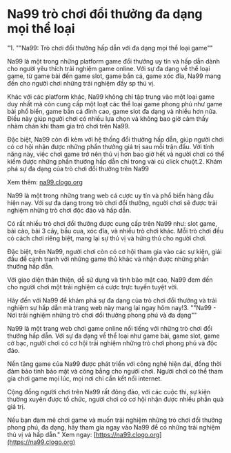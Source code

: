 # Na99 trò chơi đổi thưởng đa dạng mọi thể loại

"1. ""Na99: Trò chơi đổi thưởng hấp dẫn với đa dạng mọi thể loại game""

Na99 là một trong những platform game đổi thưởng uy tín và hấp dẫn dành cho người yêu thích trải nghiệm game online. Với sự đa dạng về thể loại game, từ game bài đến game slot, game bắn cá, game xóc đĩa, Na99 mang đến cho người chơi những trải nghiệm đầy sp thú vị.

Khác với các platform khác, Na99 không chỉ tập trung vào một loại game duy nhất mà còn cung cấp một loạt các thể loại game phong phú như game bài phổ biến, game bắn cá đỉnh cao, game slot đa dạng và nhiều hơn nữa. Điều này giúp người chơi có nhiều lựa chọn và không bao giờ cảm thấy nhàm chán khi tham gia trò chơi trên Na99.

Đặc biệt, Na99 còn đi kèm với hệ thống đổi thưởng hấp dẫn, giúp người chơi có cơ hội nhận được những phần thưởng giá trị sau mỗi trận đấu. Với tính năng này, việc chơi game trở nên thú vị hơn bao giờ hết và người chơi có thể kiếm được những phần thưởng hấp dẫn chỉ trong vài cú click chuột.2. Khám phá sự đa dạng của trò chơi đổi thưởng trên Na99

Xem thêm: [na99.clogo.org](na99.clogo.org)

Na99 là một trong những trang web cá cược uy tín và phổ biến hàng đầu hiện nay. Với sự đa dạng trong trò chơi đổi thưởng, người chơi sẽ được trải nghiệm những trò chơi độc đáo và hấp dẫn.

Có rất nhiều trò chơi đổi thưởng được cung cấp trên Na99 như: slot game, bài cào, bài 3 cây, bầu cua, xóc đĩa, và nhiều trò chơi khác. Mỗi trò chơi đều có cách chơi riêng biệt, mang lại sự thú vị và hứng thú cho người chơi.

Đặc biệt, trên Na99, người chơi còn có cơ hội tham gia vào các sự kiện, giải đấu để cạnh tranh với những game thủ khác và nhận được những phần thưởng hấp dẫn.

Với giao diện thân thiện, dễ sử dụng và tính bảo mật cao, Na99 đem đến cho người chơi một trải nghiệm cá cược trực tuyến tuyệt vời.

Hãy đến với Na99 để khám phá sự đa dạng của trò chơi đổi thưởng và trải nghiệm sự hấp dẫn mà trang web này mang lại ngay hôm nay!3. ""Na99 - Nơi trải nghiệm những trò chơi đổi thưởng phong phú và đa dạng""

Na99 là một trang web chơi game online nổi tiếng với những trò chơi đổi thưởng hấp dẫn. Với sự đa dạng về thể loại như game bài, game slot, game cờ bạc, người chơi có cơ hội trải nghiệm những trò chơi phong phú và độc đáo.

Nền tảng game của Na99 được phát triển với công nghệ hiện đại, đồng thời đảm bảo tính bảo mật và công bằng cho người chơi. Người chơi có thể tham gia chơi game mọi lúc, mọi nơi chỉ cần kết nối internet.

Cộng đồng người chơi trên Na99 rất đông đảo, với các cuộc thi, sự kiện thường xuyên được tổ chức, người chơi có cơ hội nhận được nhiều phần quà giá trị.

Nếu bạn đam mê chơi game và muốn trải nghiệm những trò chơi đổi thưởng phong phú, đa dạng, hãy tham gia ngay vào Na99 để có những trải nghiệm thú vị và hấp dẫn."
Xem ngay: [https://na99.clogo.org](https://na99.clogo.org)